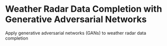 # Weather Radar Data Completion with Generative Adversarial Networks

Apply generative adversarial networks (GANs) to weather radar data completion
